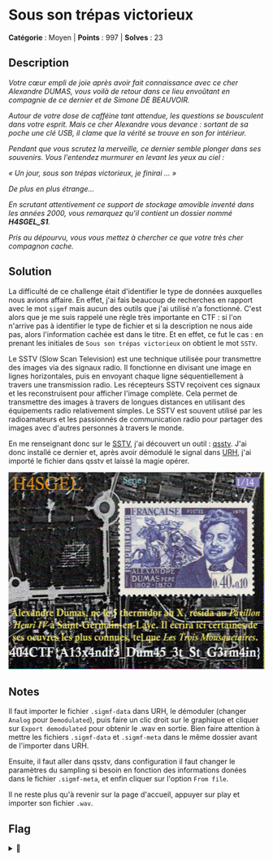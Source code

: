 # Sous son trépas victorieux

**Catégorie** : Moyen | **Points** : 997 | **Solves** : 23

## Description

*Votre cœur empli de joie après avoir fait connaissance avec ce cher Alexandre DUMAS, vous voilà de retour dans ce lieu envoûtant en compagnie de ce dernier et de Simone DE BEAUVOIR.*

*Autour de votre dose de cafféine tant attendue, les questions se bousculent dans votre esprit. Mais ce cher Alexandre vous devance : sortant de sa poche une clé USB, il clame que la vérité se trouve en son for intérieur.*

*Pendant que vous scrutez la merveille, ce dernier semble plonger dans ses souvenirs. Vous l'entendez murmurer en levant les yeux au ciel :*

*« Un jour, sous son trépas victorieux, je finirai ... »*

*De plus en plus étrange...*

*En scrutant attentivement ce support de stockage amovible inventé dans les années 2000, vous remarquez qu'il contient un dossier nommé **H4SGEL_S1**.*

*Pris au dépourvu, vous vous mettez à chercher ce que votre très cher compagnon cache.*


## Solution

La difficulté de ce challenge était d'identifier le type de données auxquelles nous avions affaire. En effet, j'ai fais beaucoup de recherches en rapport avec le mot ``sigmf`` mais aucun des outils que j'ai utilisé n'a fonctionné. C'est alors que je me suis rappelé une règle très importante en CTF : si l'on n'arrive pas à identifier le type de fichier et si la description ne nous aide pas, alors l'information cachée est dans le titre. Et en effet, ce fut le cas : en prenant les initiales de ``Sous son trépas victorieux`` on obtient le mot ``SSTV``.

Le SSTV (Slow Scan Television) est une technique utilisée pour transmettre des images via des signaux radio. Il fonctionne en divisant une image en lignes horizontales, puis en envoyant chaque ligne séquentiellement à travers une transmission radio. Les récepteurs SSTV reçoivent ces signaux et les reconstruisent pour afficher l'image complète. Cela permet de transmettre des images à travers de longues distances en utilisant des équipements radio relativement simples. Le SSTV est souvent utilisé par les radioamateurs et les passionnés de communication radio pour partager des images avec d'autres personnes à travers le monde.

En me renseignant donc sur le [SSTV](https://www.sigidwiki.com/wiki/Slow-Scan_Television_(SSTV)), j'ai découvert un outil : [qsstv](https://doc.ubuntu-fr.org/qsstv). J'ai donc installé ce dernier et, après avoir démodulé le signal dans [URH](https://github.com/jopohl/urh), j'ai importé le fichier dans qsstv et laissé la magie opérer.

<p align="center">
  <img src="solution.png" alt="solution qsstv" width="600">
</p>

## Notes

Il faut importer le fichier ``.sigmf-data`` dans URH, le démoduler (changer ``Analog`` pour ``Demodulated``), puis faire un clic droit sur le graphique et cliquer sur ``Export demodulated`` pour obtenir le .wav en sortie. Bien faire attention à mettre les fichiers ``.sigmf-data`` et ``.sigmf-meta`` dans le même dossier avant de l'importer dans URH.

Ensuite, il faut aller dans qsstv, dans configuration il faut changer le paramètres du sampling si besoin en fonction des informations donées dans le fichier ``.sigmf-meta``, et enfin cliquer sur l'option ``From file``.

Il ne reste plus qu'à revenir sur la page d'accueil, appuyer sur play et importer son fichier ``.wav``.

## Flag

<details>
<summary>🚩</summary>

```
404CTF{A13x4ndr3_Dum45_3t_St_G3rm4in}
```